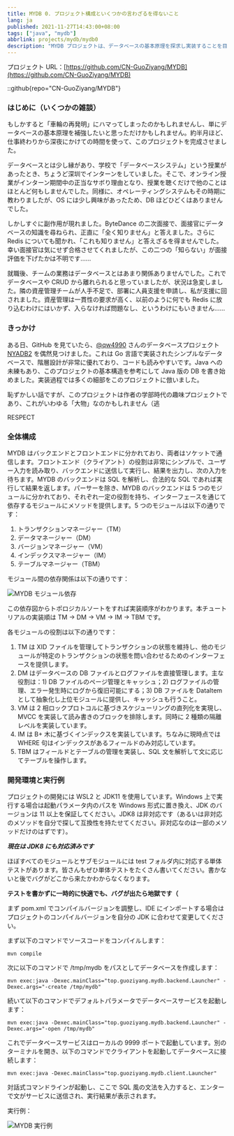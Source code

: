 ```yaml
---
title: MYDB 0. プロジェクト構成といくつかの言わざるを得ないこと
lang: ja
published: 2021-11-27T14:43:00+08:00
tags: ["java", "mydb"]
abbrlink: projects/mydb/mydb0
description: "MYDB プロジェクトは、データベースの基本原理を探求し実装することを目的とした個人作品であり、約半月にわたる努力の末、空き時間を利用して徐々に完成させました。学校でデータベースシステムを学ぶ過程で基礎知識を蓄積しましたが、実習期間中はむしろ“サボり”が多かったです。面接で正直に答えたことは大きな影響を与えませんでしたが、データベースの知識を見直し、自発的に学び実践する決意を促し、このプロジェクト誕生のきっかけとなりました。"
---
```

プロジェクト URL：[https://github.com/CN-GuoZiyang/MYDB](https://github.com/CN-GuoZiyang/MYDB)

::github{repo="CN-GuoZiyang/MYDB"}

### はじめに（いくつかの雑談）

もしかすると「車輪の再発明」にハマってしまったのかもしれませんし、単にデータベースの基本原理を補強したいと思っただけかもしれません。約半月ほど、仕事終わりから深夜にかけての時間を使って、このプロジェクトを完成させました。

データベースとは少し縁があり、学校で「データベースシステム」という授業があったとき、ちょうど深圳でインターンをしていました。そこで、オンライン授業がインターン期間中の正当なサボり理由となり、授業を聴くだけで他のことはほとんど何もしませんでした。同様に、オペレーティングシステムもその時期に教わりましたが、OS には少し興味があったため、DB ほどひどくはありませんでした。

しかしすぐに副作用が現れました。ByteDance の二次面接で、面接官にデータベースの知識を尋ねられ、正直に「全く知りません」と答えました。さらに Redis についても聞かれ、「これも知りません」と答えざるを得ませんでした。幸い面接官は気にせず合格させてくれましたが、この二つの「知らない」が面接評価を下げたかは不明です……

就職後、チームの業務はデータベースとはあまり関係ありませんでした。これでデータベースや CRUD から離れられると思っていましたが、状況は急変しました。隣の資産管理チームが人手不足で、部署に人員支援を申請し、私が支援に回されました。資産管理は一貫性の要求が高く、以前のように何でも Redis に放り込むわけにはいかず、入らなければ問題なし、というわけにもいきません……

### きっかけ

ある日、GitHub を見ていたら、[@qw4990](https://github.com/qw4990) さんのデータベースプロジェクト [NYADB2](https://github.com/qw4990/NYADB2) を偶然見つけました。これは Go 言語で実装されたシンプルなデータベースで、階層設計が非常に優れており、コードも読みやすいです。Java への未練もあり、このプロジェクトの基本構造を参考にして Java 版の DB を書き始めました。実装過程では多くの細部をこのプロジェクトに倣いました。

恥ずかしい話ですが、このプロジェクトは作者の学部時代の趣味プロジェクトであり、これがいわゆる「大物」なのかもしれません（逃

RESPECT

### 全体構成

MYDB はバックエンドとフロントエンドに分かれており、両者はソケットで通信します。フロントエンド（クライアント）の役割は非常にシンプルで、ユーザー入力を読み取り、バックエンドに送信して実行し、結果を出力し、次の入力を待ちます。MYDB のバックエンドは SQL を解析し、合法的な SQL であれば実行して結果を返します。パーサーを除き、MYDB のバックエンドは 5 つのモジュールに分かれており、それぞれ一定の役割を持ち、インターフェースを通じて依存するモジュールにメソッドを提供します。5 つのモジュールは以下の通りです：

1. トランザクションマネージャー（TM）
2. データマネージャー（DM）
3. バージョンマネージャー（VM）
4. インデックスマネージャー（IM）
5. テーブルマネージャー（TBM）

モジュール間の依存関係は以下の通りです：

![MYDB モジュール依存](https://blog-img.shinya.click/2025/b536d4e4ea0ec97d629d82ffde917c54.jpg)

この依存図からトポロジカルソートをすれば実装順序がわかります。本チュートリアルの実装順は TM -> DM -> VM -> IM -> TBM です。

各モジュールの役割は以下の通りです：

1. TM は XID ファイルを管理してトランザクションの状態を維持し、他のモジュールが特定のトランザクションの状態を問い合わせるためのインターフェースを提供します。
2. DM はデータベースの DB ファイルとログファイルを直接管理します。主な役割は：1) DB ファイルのページ管理とキャッシュ；2) ログファイルの管理、エラー発生時にログから復旧可能にする；3) DB ファイルを DataItem として抽象化し上位モジュールに提供し、キャッシュも行うこと。
3. VM は 2 相ロックプロトコルに基づきスケジューリングの直列化を実現し、MVCC を実装して読み書きのブロックを排除します。同時に 2 種類の隔離レベルを実装しています。
4. IM は B+ 木に基づくインデックスを実装しています。ちなみに現時点では WHERE 句はインデックスがあるフィールドのみ対応しています。
5. TBM はフィールドとテーブルの管理を実装し、SQL 文を解析して文に応じてテーブルを操作します。

### 開発環境と実行例

プロジェクトの開発には WSL2 と JDK11 を使用しています。Windows 上で実行する場合は起動パラメータ内のパスを Windows 形式に置き換え、JDK のバージョンは 11 以上を保証してください。JDK8 は非対応です（あるいは非対応のメソッドを自分で探して互換性を持たせてください。非対応なのは一部のメソッドだけのはずです）。

**_現在は JDK8 にも対応済みです_**

ほぼすべてのモジュールとサブモジュールには test フォルダ内に対応する単体テストがあります。皆さんもぜひ単体テストをたくさん書いてください。書かないと後でバグがどこから来たかわからなくなります。

**テストを書かずに一時的に快適でも、バグが出たら地獄です（**

まず pom.xml でコンパイルバージョンを調整し、IDE にインポートする場合はプロジェクトのコンパイルバージョンを自分の JDK に合わせて変更してください。

まず以下のコマンドでソースコードをコンパイルします：

```shell
mvn compile
```

次に以下のコマンドで /tmp/mydb をパスとしてデータベースを作成します：

```shell
mvn exec:java -Dexec.mainClass="top.guoziyang.mydb.backend.Launcher" -Dexec.args="-create /tmp/mydb"
```

続いて以下のコマンドでデフォルトパラメータでデータベースサービスを起動します：

```shell
mvn exec:java -Dexec.mainClass="top.guoziyang.mydb.backend.Launcher" -Dexec.args="-open /tmp/mydb"
```

これでデータベースサービスはローカルの 9999 ポートで起動しています。別のターミナルを開き、以下のコマンドでクライアントを起動してデータベースに接続します：

```shell
mvn exec:java -Dexec.mainClass="top.guoziyang.mydb.client.Launcher"
```

対話式コマンドラインが起動し、ここで SQL 風の文法を入力すると、エンターで文がサービスに送信され、実行結果が表示されます。

実行例：

![MYDB 実行例](https://blog-img.shinya.click/2025/e0ab6dcbb970d6435a5d5be24f085de8.jpg)